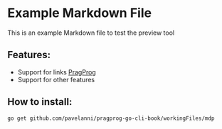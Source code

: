# Example Markdown File

This is an example Markdown file to test the preview tool

## Features:
* Support for links [PragProg](https://pragprog.com)
* Support for other features

## How to install:

```
go get github.com/pavelanni/pragprog-go-cli-book/workingFiles/mdp
```
